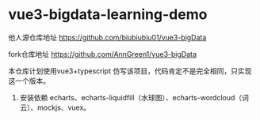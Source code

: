# vue3-bigdata-learning-demo

他人源仓库地址 https://github.com/biubiubiu01/vue3-bigData

fork仓库地址 https://github.com/AnnGreen1/vue3-bigData

本仓库计划使用vue3+typescript 仿写该项目，代码肯定不是完全相同，只实现这一个版本。



1. 安装依赖
echarts、echarts-liquidfill（水球图）、echarts-wordcloud（词云）、mockjs、vuex。
